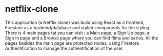 # netflix-clone

This application (a Netflix clone) was build using React as a frontend, Firestore as a backend/database and styled-components for the styling.
There is 4 main pages tat you can visit : a Main page, a Sign Up page, a Sign In page and a Browse page where you can find films and series.
All the pages besides the main page are protected routes, using Firestore Authentification to manage the authentification of the user.

